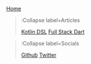 [Home](/)
> :Collapse label=Articles
>
> [Kotlin DSL](/docs/kotlin-dsl)
> [Full Stack Dart](/docs/full-stack-dart)

> :Collapse label=Socials
>
> [Github](https://github.com/TimBritton)
> [Twitter](https://www.twitter.com/Ziberath)